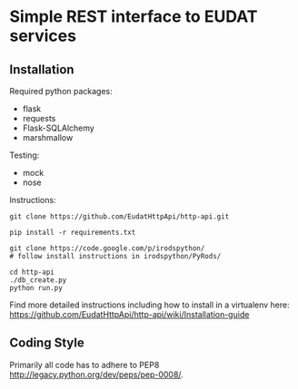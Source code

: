 Simple REST interface to EUDAT services
=======================================

Installation
------------

Required python packages:

- flask
- requests
- Flask-SQLAlchemy
- marshmallow

Testing:

- mock
- nose


Instructions:

    git clone https://github.com/EudatHttpApi/http-api.git

    pip install -r requirements.txt

    git clone https://code.google.com/p/irodspython/
    # follow install instructions in irodspython/PyRods/

    cd http-api
    ./db_create.py
    python run.py

Find more detailed instructions including how to install in a virtualenv here:
https://github.com/EudatHttpApi/http-api/wiki/Installation-guide


Coding Style
------------
Primarily all code has to adhere to PEP8 http://legacy.python.org/dev/peps/pep-0008/.
